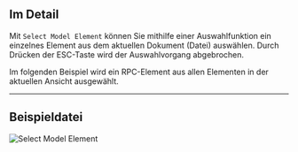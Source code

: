 ## Im Detail
Mit `Select Model Element` können Sie mithilfe einer Auswahlfunktion ein einzelnes Element aus dem aktuellen Dokument (Datei) auswählen. Durch Drücken der ESC-Taste wird der Auswahlvorgang abgebrochen.

Im folgenden Beispiel wird ein RPC-Element aus allen Elementen in der aktuellen Ansicht ausgewählt.
___
## Beispieldatei

![Select Model Element](./Dynamo.Nodes.DSModelElementSelection_img.jpg)
